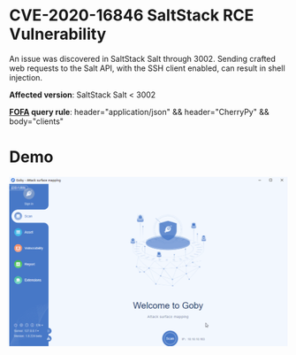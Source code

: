 # CVE-2020-16846 SaltStack RCE Vulnerability

An issue was discovered in SaltStack Salt through 3002. Sending crafted web requests to the Salt API, with the SSH client enabled, can result in shell injection.

**Affected version**: SaltStack Salt < 3002

**[FOFA](https://fofa.so/result?q=header%3D%22application%2Fjson%22+%26%26+header%3D%22CherryPy%22+%26%26+body%3D%22clients%22&qbase64=aGVhZGVyPSJhcHBsaWNhdGlvbi9qc29uIiAmJiBoZWFkZXI9IkNoZXJyeVB5IiAmJiBib2R5PSJjbGllbnRzIg%3D%3D&file=&file=) query rule**: header="application/json" && header="CherryPy" && body="clients"

# Demo

![](CVE-2020-16846.gif)